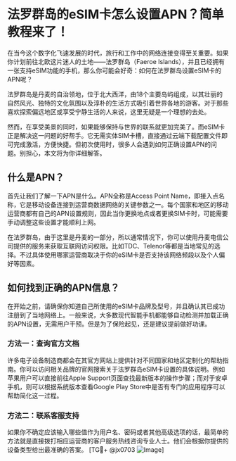 # 法罗群岛的eSIM卡怎么设置APN？简单教程来了！

在当今这个数字化飞速发展的时代，旅行和工作中的网络连接变得至关重要。如果你计划前往北欧这片迷人的土地——法罗群岛（Faeroe Islands），并且已经拥有一张支持eSIM功能的手机，那么你可能会好奇：如何在法罗群岛设置eSIM卡的APN呢？

法罗群岛是丹麦的自治领地，位于北大西洋，由18个主要岛屿组成，以其壮丽的自然风光、独特的文化氛围以及淳朴的生活方式吸引着世界各地的游客。对于那些喜欢探索偏远地区或享受宁静生活的人来说，这里无疑是一个理想的去处。

然而，在享受美景的同时，如果能够保持与世界的联系就更加完美了。而eSIM卡正是解决这一问题的好帮手。它无需实体SIM卡槽，直接通过云端下载配置文件即可完成激活，方便快捷。但初次使用时，很多人会遇到如何正确设置APN的问题。别担心，本文将为你详细解答。

## 什么是APN？

首先让我们了解一下APN是什么。APN全称是Access Point Name，即接入点名称，它是移动设备连接到运营商数据网络的关键参数之一。每个国家和地区的移动运营商都有自己的APN设置规则，因此当你更换地点或者更换SIM卡时，可能需要手动调整这些设置才能顺利上网。

在法罗群岛，由于这里是丹麦的一部分，所以通常情况下，你可以使用丹麦电信公司提供的服务来获取互联网访问权限。比如TDC、Telenor等都是当地常见的选择。不过具体使用哪家运营商取决于你的eSIM卡是否支持该网络频段以及个人偏好等因素。

## 如何找到正确的APN信息？

在开始之前，请确保你知道自己所使用的eSIM卡品牌及型号，并且确认其已成功注册到了当地网络上。一般来说，大多数现代智能手机都能够自动检测并加载正确的APN设置，无需用户干预。但是为了保险起见，还是建议提前做好功课。

### 方法一：查询官方文档
许多电子设备制造商都会在其官方网站上提供针对不同国家和地区定制化的帮助指南。你可以访问相关品牌的官网搜索关于法罗群岛eSIM卡设置的具体说明。例如苹果用户可以直接前往Apple Support页面查找最新版本的操作步骤；而对于安卓手机，则可以根据系统版本查看Google Play Store中是否有专门的应用程序可以帮助简化这一过程。

### 方法二：联系客服支持
如果你不确定应该输入哪些值作为用户名、密码或者其他高级选项的话，最简单的方法就是直接拨打相应运营商的客户服务热线咨询专业人士。他们会根据你提供的设备类型给出最准确的答案。
[TG💪+ @jx0703 ![Image](https://github.com/user-attachments/assets/dbca1d08-cadb-493c-b0ec-ad6f7a83f270)]